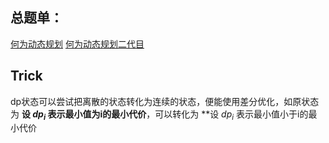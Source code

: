 ## 总题单：
[何为动态规划](https://www.luogu.com.cn/training/465988)
[何为动态规划二代目](https://www.luogu.com.cn/training/617983)





## Trick

 dp状态可以尝试把离散的状态转化为连续的状态，便能使用差分优化，如原状态为 **设 $dp_i$ 表示最小值为i的最小代价**，可以转化为 **设 $dp_i$ 表示最小值小于i的最小代价

